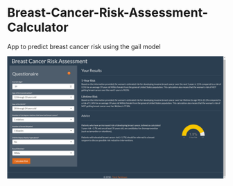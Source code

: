 # Breast-Cancer-Risk-Assessment-Calculator
App to predict breast cancer risk using the gail model

![Screenshot](screenshot.png)
